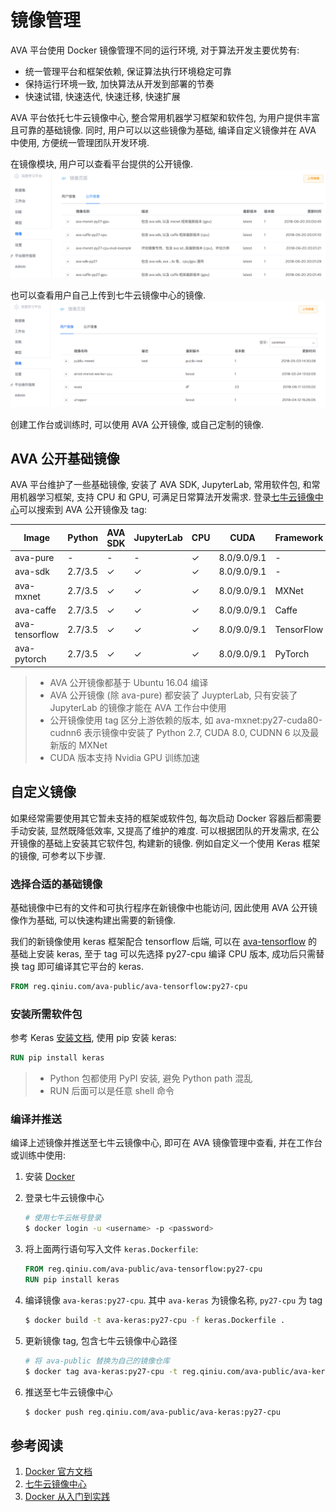 # 镜像管理

AVA 平台使用 Docker 镜像管理不同的运行环境, 对于算法开发主要优势有:
- 统一管理平台和框架依赖, 保证算法执行环境稳定可靠
- 保持运行环境一致, 加快算法从开发到部署的节奏
- 快速试错, 快速迭代, 快速迁移, 快速扩展

AVA 平台依托七牛云镜像中心, 整合常用机器学习框架和软件包, 为用户提供丰富且可靠的基础镜像. 同时, 用户可以以这些镜像为基础, 编译自定义镜像并在 AVA 中使用, 方便统一管理团队开发环境. 

在镜像模块, 用户可以查看平台提供的公开镜像.
![](../images/ch-06/6.5/public-images.png)

也可以查看用户自己上传到七牛云镜像中心的镜像.
![](../images/ch-06/6.5/private-images.png)

创建工作台或训练时, 可以使用 AVA 公开镜像, 或自己定制的镜像.

## AVA 公开基础镜像

AVA 平台维护了一些基础镜像, 安装了 AVA SDK, JupyterLab, 常用软件包, 和常用机器学习框架, 支持 CPU 和 GPU, 可满足日常算法开发需求. 登录[七牛云镜像中心](https://hub.qiniu.com/portal/namespaces)可以搜索到 AVA 公开镜像及 tag:

| Image          | Python  | AVA SDK | JupyterLab | CPU | CUDA        | Framework  |
| -------------- | ------- | ------- | ---------- | --- | ----------- | ---------- |
| ava-pure       | -       | -       | -          | ✓   | 8.0/9.0/9.1 | -          |
| ava-sdk        | 2.7/3.5 | ✓       | ✓          | ✓   | 8.0/9.0/9.1 | -          |
| ava-mxnet      | 2.7/3.5 | ✓       | ✓          | ✓   | 8.0/9.0/9.1 | MXNet      |
| ava-caffe      | 2.7/3.5 | ✓       | ✓          | ✓   | 8.0/9.0/9.1 | Caffe      |
| ava-tensorflow | 2.7/3.5 | ✓       | ✓          | ✓   | 8.0/9.0/9.1 | TensorFlow |
| ava-pytorch    | 2.7/3.5 | ✓       | ✓          | ✓   | 8.0/9.0/9.1 | PyTorch    |

> * AVA 公开镜像都基于 Ubuntu 16.04 编译
> * AVA 公开镜像 (除 ava-pure) 都安装了 JuypterLab, 只有安装了 JupyterLab 的镜像才能在 AVA 工作台中使用
> * 公开镜像使用 tag 区分上游依赖的版本, 如 ava-mxnet:py27-cuda80-cudnn6 表示镜像中安装了 Python 2.7, CUDA 8.0, CUDNN 6 以及最新版的 MXNet
> * CUDA 版本支持 Nvidia GPU 训练加速

## 自定义镜像

如果经常需要使用其它暂未支持的框架或软件包, 每次启动 Docker 容器后都需要手动安装, 显然既降低效率, 又提高了维护的难度. 可以根据团队的开发需求, 在公开镜像的基础上安装其它软件包, 构建新的镜像. 例如自定义一个使用 Keras 框架的镜像, 可参考以下步骤.

### 选择合适的基础镜像

基础镜像中已有的文件和可执行程序在新镜像中也能访问, 因此使用 AVA 公开镜像作为基础, 可以快速构建出需要的新镜像. 

我们的新镜像使用 keras 框架配合 tensorflow 后端, 可以在 [ava-tensorflow](https://hub.qiniu.com/portal/home/repos/ava-public/ava-tensorflow#repopage=images) 的基础上安装 keras, 至于 tag 可以先选择 py27-cpu 编译 CPU 版本, 成功后只需替换 tag 即可编译其它平台的 keras.

```dockerfile
FROM reg.qiniu.com/ava-public/ava-tensorflow:py27-cpu
```

### 安装所需软件包

参考 Keras [安装文档](https://keras.io/#installation), 使用 pip 安装 keras:
```dockerfile
RUN pip install keras
```

> * Python 包都使用 PyPI 安装, 避免 Python path 混乱
> * RUN 后面可以是任意 shell 命令

### 编译并推送

编译上述镜像并推送至七牛云镜像中心, 即可在 AVA 镜像管理中查看, 并在工作台或训练中使用:

1. 安装 [Docker](https://docs.docker.com/install/)

1. 登录七牛云镜像中心
    ```sh
    # 使用七牛云帐号登录 
    $ docker login -u <username> -p <password>
    ```

1. 将上面两行语句写入文件 `keras.Dockerfile`:
    ```dockerfile
    FROM reg.qiniu.com/ava-public/ava-tensorflow:py27-cpu
    RUN pip install keras
    ```

1. 编译镜像 `ava-keras:py27-cpu`. 其中 `ava-keras` 为镜像名称, `py27-cpu` 为 tag
    ```sh
    $ docker build -t ava-keras:py27-cpu -f keras.Dockerfile .
    ```

1. 更新镜像 tag, 包含七牛云镜像中心路径
    ```sh
    # 将 ava-public 替换为自己的镜像仓库
    $ docker tag ava-keras:py27-cpu -t reg.qiniu.com/ava-public/ava-keras:py27-cpu
    ```

1. 推送至七牛云镜像中心
    ```sh
    $ docker push reg.qiniu.com/ava-public/ava-keras:py27-cpu
    ```

## 参考阅读
1. [Docker 官方文档](https://docs.docker.com/)
2. [七牛云镜像中心](https://kirk-enterprise.github.io/hub-docs/#/)
3. [Docker 从入门到实践](https://yeasy.gitbooks.io/docker_practice/content/)
